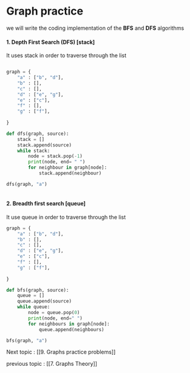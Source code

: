 # Graph practice
we will write the coding implementation of the **BFS** and **DFS** algorithms

#### 1. Depth First Search (DFS) [stack]

It uses stack in order to traverse through the list

```python

graph = {
	"a" : ["b", "d"],
	"b" : [],
	"c" : [],
	"d" : ["e", "g"],
	"e" : ["c"],
	"f" : [],
	"g" : ["f"],
		
}

def dfs(graph, source):
	stack = []
	stack.append(source)
	while stack:
		node = stack.pop(-1)
		print(node, end= " ")
		for neighbour in graph[node]:
			stack.append(neighbour)

dfs(graph, "a")
	
```


#### 2. Breadth first search [queue]

It use queue in order to traverse through the list

```python
graph = {
	"a" : ["b", "d"],
	"b" : [],
	"c" : [],
	"d" : ["e", "g"],
	"e" : ["c"],
	"f" : [],
	"g" : ["f"],
		
}

def bfs(graph, source):
	queue = []
	queue.append(source)
	while queue:
		node = queue.pop(0)
		print(node, end=" ")
		for neighbours in graph[node]:
			queue.append(neighbours)

bfs(graph, "a")
```


Next topic : [[9. Graphs practice problems]]

previous topic : [[7. Graphs Theory]]